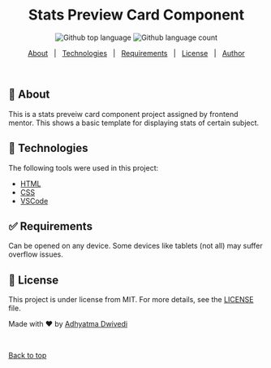 
<h1 align="center">Stats Preview Card Component</h1>

<p align="center">
  <img alt="Github top language" src="https://img.shields.io/github/languages/top/r00kieAd/statsPreview?color=56BEB8">

  <img alt="Github language count" src="https://img.shields.io/github/languages/count/r00kieAd/statsPreview?color=56BEB8">
</p>

<p align="center">
  <a href="#dart-about">About</a> &#xa0; | &#xa0;
  <a href="#rocket-technologies">Technologies</a> &#xa0; | &#xa0;
  <a href="#white_check_mark-requirements">Requirements</a> &#xa0; | &#xa0;
  <a href="#memo-license">License</a> &#xa0; | &#xa0;
  <a href="https://github.com/r00kieAd" target="_blank">Author</a>
</p>

<br>

## :dart: About ##

This is a stats preveiw card component project assigned by frontend mentor. This shows a basic template for displaying stats of certain subject.


## :rocket: Technologies ##

The following tools were used in this project:

- [HTML](https://www.w3schools.com/html/default.asp)
- [CSS](https://www.w3schools.com/css/default.asp)
- [VSCode](https://code.visualstudio.com/)

## :white_check_mark: Requirements ##

Can be opened on any device. Some devices like tablets (not all) may suffer overflow issues.

## :memo: License ##

This project is under license from MIT. For more details, see the [LICENSE](LICENSE) file.


Made with :heart: by <a href="https://github.com/r00kieAd" target="_blank">Adhyatma Dwivedi</a>

&#xa0;

<a href="#top">Back to top</a>

